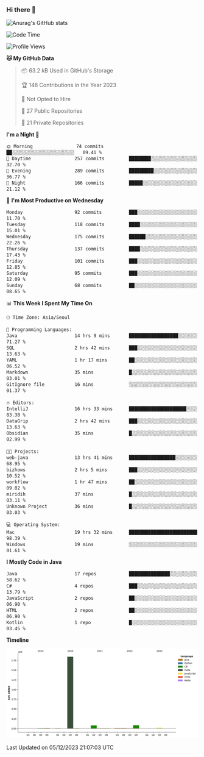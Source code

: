 ### Hi there 👋

![Anurag's GitHub stats](https://github-readme-stats.vercel.app/api?username=pllap&show_icons=true&theme=github_dark)

<!--START_SECTION:waka-->
![Code Time](http://img.shields.io/badge/Code%20Time-608%20hrs%2054%20mins-blue)

![Profile Views](http://img.shields.io/badge/Profile%20Views-0-blue)

**🐱 My GitHub Data** 

> 📦 63.2 kB Used in GitHub's Storage 
 > 
> 🏆 148 Contributions in the Year 2023
 > 
> 🚫 Not Opted to Hire
 > 
> 📜 27 Public Repositories 
 > 
> 🔑 21 Private Repositories 
 > 
**I'm a Night 🦉** 

```text
🌞 Morning                74 commits          ██░░░░░░░░░░░░░░░░░░░░░░░   09.41 % 
🌆 Daytime                257 commits         ████████░░░░░░░░░░░░░░░░░   32.70 % 
🌃 Evening                289 commits         █████████░░░░░░░░░░░░░░░░   36.77 % 
🌙 Night                  166 commits         █████░░░░░░░░░░░░░░░░░░░░   21.12 % 
```
📅 **I'm Most Productive on Wednesday** 

```text
Monday                   92 commits          ███░░░░░░░░░░░░░░░░░░░░░░   11.70 % 
Tuesday                  118 commits         ████░░░░░░░░░░░░░░░░░░░░░   15.01 % 
Wednesday                175 commits         ██████░░░░░░░░░░░░░░░░░░░   22.26 % 
Thursday                 137 commits         ████░░░░░░░░░░░░░░░░░░░░░   17.43 % 
Friday                   101 commits         ███░░░░░░░░░░░░░░░░░░░░░░   12.85 % 
Saturday                 95 commits          ███░░░░░░░░░░░░░░░░░░░░░░   12.09 % 
Sunday                   68 commits          ██░░░░░░░░░░░░░░░░░░░░░░░   08.65 % 
```


📊 **This Week I Spent My Time On** 

```text
🕑︎ Time Zone: Asia/Seoul

💬 Programming Languages: 
Java                     14 hrs 9 mins       ██████████████████░░░░░░░   71.27 % 
SQL                      2 hrs 42 mins       ███░░░░░░░░░░░░░░░░░░░░░░   13.63 % 
YAML                     1 hr 17 mins        ██░░░░░░░░░░░░░░░░░░░░░░░   06.52 % 
Markdown                 35 mins             █░░░░░░░░░░░░░░░░░░░░░░░░   03.01 % 
GitIgnore file           16 mins             ░░░░░░░░░░░░░░░░░░░░░░░░░   01.37 % 

🔥 Editors: 
IntelliJ                 16 hrs 33 mins      █████████████████████░░░░   83.38 % 
DataGrip                 2 hrs 42 mins       ███░░░░░░░░░░░░░░░░░░░░░░   13.63 % 
Obsidian                 35 mins             █░░░░░░░░░░░░░░░░░░░░░░░░   02.99 % 

🐱‍💻 Projects: 
web-java                 13 hrs 41 mins      █████████████████░░░░░░░░   68.95 % 
bizhows                  2 hrs 5 mins        ███░░░░░░░░░░░░░░░░░░░░░░   10.52 % 
workflow                 1 hr 47 mins        ██░░░░░░░░░░░░░░░░░░░░░░░   09.02 % 
miridih                  37 mins             █░░░░░░░░░░░░░░░░░░░░░░░░   03.11 % 
Unknown Project          36 mins             █░░░░░░░░░░░░░░░░░░░░░░░░   03.03 % 

💻 Operating System: 
Mac                      19 hrs 32 mins      █████████████████████████   98.39 % 
Windows                  19 mins             ░░░░░░░░░░░░░░░░░░░░░░░░░   01.61 % 
```

**I Mostly Code in Java** 

```text
Java                     17 repos            ███████████████░░░░░░░░░░   58.62 % 
C#                       4 repos             ███░░░░░░░░░░░░░░░░░░░░░░   13.79 % 
JavaScript               2 repos             ██░░░░░░░░░░░░░░░░░░░░░░░   06.90 % 
HTML                     2 repos             ██░░░░░░░░░░░░░░░░░░░░░░░   06.90 % 
Kotlin                   1 repo              █░░░░░░░░░░░░░░░░░░░░░░░░   03.45 % 
```



**Timeline**

![Lines of Code chart](https://raw.githubusercontent.com/pllap/pllap/main/assets/bar_graph.png)


 Last Updated on 05/12/2023 21:07:03 UTC
<!--END_SECTION:waka-->


<!--
**pllap/pllap** is a ✨ _special_ ✨ repository because its `README.md` (this file) appears on your GitHub profile.

Here are some ideas to get you started:

- 🔭 I’m currently working on ...
- 🌱 I’m currently learning ...
- 👯 I’m looking to collaborate on ...
- 🤔 I’m looking for help with ...
- 💬 Ask me about ...
- 📫 How to reach me: ...
- 😄 Pronouns: ...
- ⚡ Fun fact: ...
-->
